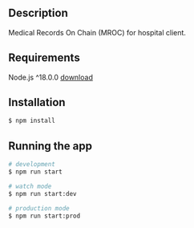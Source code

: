 ## Description

Medical Records On Chain (MROC) for hospital client.

## Requirements
Node.js ^18.0.0 [download](https://nodejs.org/en/download/)

## Installation

```bash
$ npm install
```

## Running the app

```bash
# development
$ npm run start

# watch mode
$ npm run start:dev

# production mode
$ npm run start:prod
```

